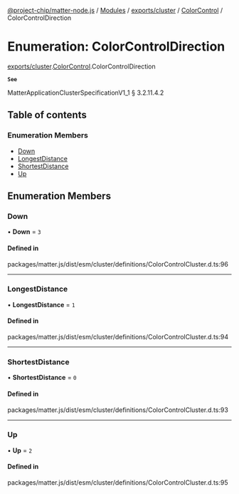 [@project-chip/matter-node.js](../README.md) / [Modules](../modules.md) / [exports/cluster](../modules/exports_cluster.md) / [ColorControl](../modules/exports_cluster.ColorControl.md) / ColorControlDirection

# Enumeration: ColorControlDirection

[exports/cluster](../modules/exports_cluster.md).[ColorControl](../modules/exports_cluster.ColorControl.md).ColorControlDirection

**`See`**

MatterApplicationClusterSpecificationV1_1 § 3.2.11.4.2

## Table of contents

### Enumeration Members

- [Down](exports_cluster.ColorControl.ColorControlDirection.md#down)
- [LongestDistance](exports_cluster.ColorControl.ColorControlDirection.md#longestdistance)
- [ShortestDistance](exports_cluster.ColorControl.ColorControlDirection.md#shortestdistance)
- [Up](exports_cluster.ColorControl.ColorControlDirection.md#up)

## Enumeration Members

### Down

• **Down** = ``3``

#### Defined in

packages/matter.js/dist/esm/cluster/definitions/ColorControlCluster.d.ts:96

___

### LongestDistance

• **LongestDistance** = ``1``

#### Defined in

packages/matter.js/dist/esm/cluster/definitions/ColorControlCluster.d.ts:94

___

### ShortestDistance

• **ShortestDistance** = ``0``

#### Defined in

packages/matter.js/dist/esm/cluster/definitions/ColorControlCluster.d.ts:93

___

### Up

• **Up** = ``2``

#### Defined in

packages/matter.js/dist/esm/cluster/definitions/ColorControlCluster.d.ts:95

